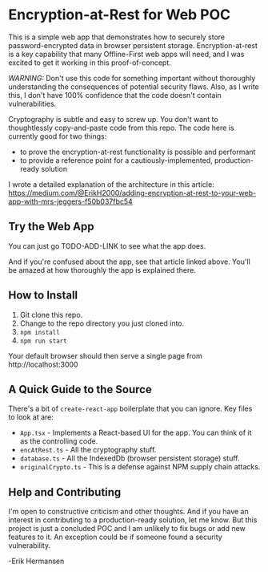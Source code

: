 # Encryption-at-Rest for Web POC

This is a simple web app that demonstrates how to securely store password-encrypted data in browser persistent storage. Encryption-at-rest is a key capability that many Offline-First web apps will need, and I was excited to get it working in this proof-of-concept.

*WARNING:* Don't use this code for something important without thoroughly understanding the consequences of potential security flaws. Also, as I write this, I don't have 100% confidence that the code doesn't contain vulnerabilities.

Cryptography is subtle and easy to screw up. You don't want to thoughtlessly copy-and-paste code from this repo. The code here is currently good for two things:

* to prove the encryption-at-rest functionality is possible and performant
* to provide a reference point for a cautiously-implemented, production-ready solution

I wrote a detailed explanation of the architecture in this article: https://medium.com/@ErikH2000/adding-encryption-at-rest-to-your-web-app-with-mrs-jeggers-f50b037fbc54

## Try the Web App

You can just go TODO-ADD-LINK to see what the app does.

And if you're confused about the app, see that article linked above. You'll be amazed at how thoroughly the app is explained there.

## How to Install

1. Git clone this repo.
2. Change to the repo directory you just cloned into.
3. `npm install`
4. `npm run start`

Your default browser should then serve a single page from http://localhost:3000

## A Quick Guide to the Source

There's a bit of `create-react-app` boilerplate that you can ignore. Key files to look at are:

* `App.tsx` - Implements a React-based UI for the app. You can think of it as the controlling code.
* `encAtRest.ts` - All the cryptography stuff.
* `database.ts` - All the IndexedDb (browser persistent storage) stuff.
* `originalCrypto.ts` - This is a defense against NPM supply chain attacks.

## Help and Contributing

I'm open to constructive criticism and other thoughts. And if you have an interest in contributing to a production-ready solution, let me know. But this project is just a concluded POC and I am unlikely to fix bugs or add new features to it. An exception could be if someone found a security vulnerability.

-Erik Hermansen